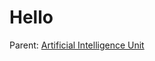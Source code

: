 # Hello

Parent: [Artificial Intelligence Unit](https://github.com/artificialintelligenceunit)

<br>
<br>

<br>
<br>
